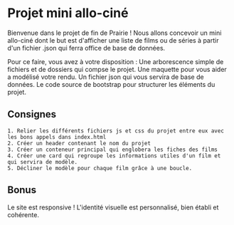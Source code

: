 # Projet mini allo-ciné 

Bienvenue dans le projet de fin de Prairie ! Nous allons concevoir un mini allo-ciné dont le but est d'afficher une liste de films ou de séries à partir d'un fichier .json qui ferra office de base de données.

Pour ce faire, vous avez à votre disposition : 
    Une arborescence simple de fichiers et de dossiers qui compse le projet.
    Une maquette pour vous aider a modélisé votre rendu.
    Un fichier json qui vous servira de base de données.
    Le code source de bootstrap pour structurer les éléments du projet.

## Consignes 

    1. Relier les différents fichiers js et css du projet entre eux avec les bons appels dans index.html
    2. Créer un header contenant le nom du projet
    3. Créer un conteneur principal qui englobera les fiches des films
    4. Créer une card qui regroupe les informations utiles d'un film et qui servira de modèle.
    5. Décliner le modèle pour chaque film grâce à une boucle.

## Bonus 

Le site est responsive !
L'identité visuelle est personnalisé, bien établi et cohérente.